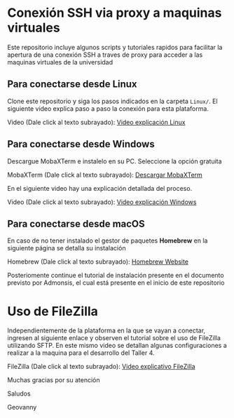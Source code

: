 # Conexión SSH via proxy a maquinas virtuales

Este repositorio incluye algunos scripts y tutoriales rapidos para facilitar la apertura de una conexión SSH a traves de proxy para acceder a las maquinas virtuales de la universidad

## Para conectarse desde Linux
Clone este repositorio y siga los pasos indicados en la carpeta `Linux/`. El siguiente video explica paso a paso la conexión para esta plataforma.

Video (Dale click al texto subrayado): [Video explicación Linux](https://www.youtube.com/watch?v=_Frcnkyldoc)

## Para conectarse desde Windows
Descargue MobaXTerm e instalelo en su PC. Seleccione la opción gratuita

MobaXTerm (Dale click al texto subrayado): [Descargar MobaXTerm](https://mobaxterm.mobatek.net/download.html)

En el siguiente video hay una explicación detallada del proceso.

Video (Dale click al texto subrayado): [Video explicación Windows](https://www.youtube.com/watch?v=Eh_mgZWM7zs)

## Para conectarse desde macOS
En caso de no tener instalado el gestor de paquetes __Homebrew__ en la siguiente página se detalla su instalación

Homebrew (Dale click al texto subrayado): [Homebrew Website](https://brew.sh/index_es)

Posteriomente continue el tutorial de instalación presente en el documento previsto por Admonsis, el cual está presente en el inicio de este repositorio

# Uso de FileZilla
Independientemente de la plataforma en la que se vayan a conectar, ingresen al siguiente enlace y observen el tutorial sobre el uso de FileZilla utilizando SFTP. En este mismo video se detallan algunas configuraciones a realizar a la maquina para el desarrollo del Taller 4.

FileZilla (Dale click al texto subrayado): [Video explicativo FileZilla](https://www.youtube.com/watch?v=l0lW81_KgDA)

Muchas gracias por su atención

Saludos

Geovanny
